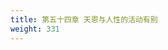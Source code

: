 ```yaml
---
title: 第五十四章 天恩与人性的活动有别
weight: 331
---
```


<script>
  window.location.href = "/效法基督/scroll3/53_54_神的恩典不赐给爱世界的人_天恩与人性的活动有别/#第五十四章-天恩与人性的活动有别";
</script>
